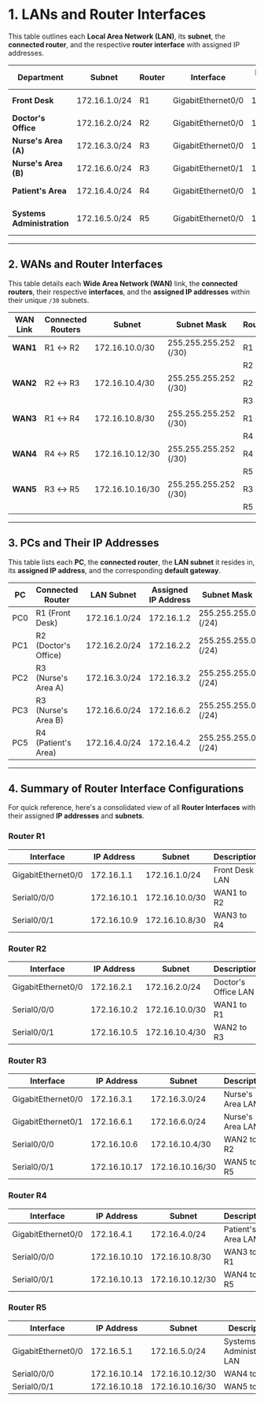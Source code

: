 # **1. LANs and Router Interfaces**

This table outlines each **Local Area Network (LAN)**, its **subnet**, the **connected router**, and the respective **router interface** with assigned IP addresses.

| **Department**           | **Subnet**      | **Router** | **Interface**      | **Router IP Address** | **Description**              |
|--------------------------|-----------------|------------|--------------------|-----------------------|------------------------------|
| **Front Desk**           | 172.16.1.0/24   | R1         | GigabitEthernet0/0 | 172.16.1.1            | Front Desk LAN               |
| **Doctor's Office**      | 172.16.2.0/24   | R2         | GigabitEthernet0/0 | 172.16.2.1            | Doctor's Office LAN          |
| **Nurse's Area (A)**     | 172.16.3.0/24   | R3         | GigabitEthernet0/0 | 172.16.3.1            | Nurse's Area LAN A           |
| **Nurse's Area (B)**     | 172.16.6.0/24   | R3         | GigabitEthernet0/1 | 172.16.6.1            | Nurse's Area LAN B           |
| **Patient's Area**       | 172.16.4.0/24   | R4         | GigabitEthernet0/0 | 172.16.4.1            | Patient's Area LAN           |
| **Systems Administration** | 172.16.5.0/24 | R5         | GigabitEthernet0/0 | 172.16.5.1            | Systems Administration LAN   |

---

## **2. WANs and Router Interfaces**

This table details each **Wide Area Network (WAN)** link, the **connected routers**, their respective **interfaces**, and the **assigned IP addresses** within their unique `/30` subnets.

| **WAN Link** | **Connected Routers** | **Subnet**      | **Subnet Mask**       | **Router** | **Interface**        | **IP Address**    |
|--------------|-----------------------|-----------------|-----------------------|------------|----------------------|--------------------|
| **WAN1**     | R1 ↔ R2               | 172.16.10.0/30  | 255.255.255.252 (/30) | R1         | Serial0/0/0          | 172.16.10.1        |
|              |                       |                 |                       | R2         | Serial0/0/0          | 172.16.10.2        |
| **WAN2**     | R2 ↔ R3               | 172.16.10.4/30  | 255.255.255.252 (/30) | R2         | Serial0/0/1          | 172.16.10.5        |
|              |                       |                 |                       | R3         | Serial0/0/0          | 172.16.10.6        |
| **WAN3**     | R1 ↔ R4               | 172.16.10.8/30  | 255.255.255.252 (/30) | R1         | Serial0/0/1          | 172.16.10.9        |
|              |                       |                 |                       | R4         | Serial0/0/0          | 172.16.10.10       |
| **WAN4**     | R4 ↔ R5               | 172.16.10.12/30 | 255.255.255.252 (/30) | R4         | Serial0/0/1          | 172.16.10.13       |
|              |                       |                 |                       | R5         | Serial0/0/0          | 172.16.10.14       |
| **WAN5**     | R3 ↔ R5               | 172.16.10.16/30 | 255.255.255.252 (/30) | R3         | Serial0/0/1          | 172.16.10.17       |
|              |                       |                 |                       | R5         | Serial0/0/1          | 172.16.10.18       |

---

## **3. PCs and Their IP Addresses**

This table lists each **PC**, the **connected router**, the **LAN subnet** it resides in, its **assigned IP address**, and the corresponding **default gateway**.

| **PC** | **Connected Router**   | **LAN Subnet**    | **Assigned IP Address** | **Subnet Mask**     | **Default Gateway** |
|--------|------------------------|-------------------|-------------------------|---------------------|---------------------|
| PC0    | R1 (Front Desk)        | 172.16.1.0/24     | 172.16.1.2              | 255.255.255.0 (/24) | 172.16.1.1          |
| PC1    | R2 (Doctor's Office)   | 172.16.2.0/24     | 172.16.2.2              | 255.255.255.0 (/24) | 172.16.2.1          |
| PC2    | R3 (Nurse's Area A)    | 172.16.3.0/24     | 172.16.3.2              | 255.255.255.0 (/24) | 172.16.3.1          |
| PC3    | R3 (Nurse's Area B)    | 172.16.6.0/24     | 172.16.6.2              | 255.255.255.0 (/24) | 172.16.6.1          |
| PC5    | R4 (Patient's Area)    | 172.16.4.0/24     | 172.16.4.2              | 255.255.255.0 (/24) | 172.16.4.1          |

---

## **4. Summary of Router Interface Configurations**

For quick reference, here's a consolidated view of all **Router Interfaces** with their assigned **IP addresses** and **subnets**.

### **Router R1**

| **Interface**    | **IP Address**   | **Subnet**        | **Description**      |
|------------------|------------------|--------------------|----------------------|
| GigabitEthernet0/0 | 172.16.1.1      | 172.16.1.0/24      | Front Desk LAN       |
| Serial0/0/0       | 172.16.10.1     | 172.16.10.0/30     | WAN1 to R2           |
| Serial0/0/1       | 172.16.10.9     | 172.16.10.8/30     | WAN3 to R4           |

### **Router R2**

| **Interface**    | **IP Address**   | **Subnet**        | **Description**       |
|------------------|------------------|--------------------|-----------------------|
| GigabitEthernet0/0 | 172.16.2.1      | 172.16.2.0/24      | Doctor's Office LAN   |
| Serial0/0/0       | 172.16.10.2     | 172.16.10.0/30     | WAN1 to R1            |
| Serial0/0/1       | 172.16.10.5     | 172.16.10.4/30     | WAN2 to R3            |

### **Router R3**

| **Interface**    | **IP Address**   | **Subnet**        | **Description**      |
|------------------|------------------|--------------------|----------------------|
| GigabitEthernet0/0 | 172.16.3.1      | 172.16.3.0/24      | Nurse's Area LAN A   |
| GigabitEthernet0/1 | 172.16.6.1      | 172.16.6.0/24      | Nurse's Area LAN B   |
| Serial0/0/0       | 172.16.10.6     | 172.16.10.4/30     | WAN2 to R2            |
| Serial0/0/1       | 172.16.10.17    | 172.16.10.16/30    | WAN5 to R5            |

### **Router R4**

| **Interface**    | **IP Address**   | **Subnet**        | **Description**        |
|------------------|------------------|--------------------|------------------------|
| GigabitEthernet0/0 | 172.16.4.1      | 172.16.4.0/24      | Patient's Area LAN     |
| Serial0/0/0       | 172.16.10.10    | 172.16.10.8/30     | WAN3 to R1             |
| Serial0/0/1       | 172.16.10.13    | 172.16.10.12/30    | WAN4 to R5             |

### **Router R5**

| **Interface**    | **IP Address**   | **Subnet**        | **Description**               |
|------------------|------------------|--------------------|-------------------------------|
| GigabitEthernet0/0 | 172.16.5.1      | 172.16.5.0/24      | Systems Administration LAN    |
| Serial0/0/0       | 172.16.10.14    | 172.16.10.12/30    | WAN4 to R4                     |
| Serial0/0/1       | 172.16.10.18    | 172.16.10.16/30    | WAN5 to R3                     |
